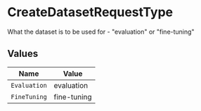 # CreateDatasetRequestType

What the dataset is to be used for - "evaluation" or "fine-tuning"


## Values

| Name         | Value        |
| ------------ | ------------ |
| `Evaluation` | evaluation   |
| `FineTuning` | fine-tuning  |